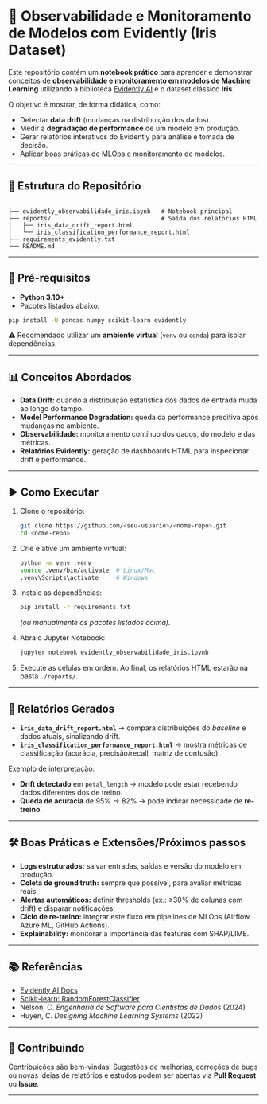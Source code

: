 # 🧠 Observabilidade e Monitoramento de Modelos com Evidently (Iris Dataset)

Este repositório contém um **notebook prático** para aprender e demonstrar conceitos de **observabilidade e monitoramento em modelos de Machine Learning** utilizando a biblioteca [Evidently AI](https://www.evidentlyai.com/) e o dataset clássico **Iris**.

O objetivo é mostrar, de forma didática, como:
- Detectar **data drift** (mudanças na distribuição dos dados).
- Medir a **degradação de performance** de um modelo em produção.
- Gerar relatórios interativos do Evidently para análise e tomada de decisão.
- Aplicar boas práticas de MLOps e monitoramento de modelos.

---


## 📂 Estrutura do Repositório

```

├── evidently_observabilidade_iris.ipynb   # Notebook principal
├── reports/                               # Saída dos relatórios HTML
│   ├── iris_data_drift_report.html
│   └── iris_classification_performance_report.html
├── requirements_evidently.txt
└── README.md

````

---

## 🚀 Pré-requisitos

- **Python 3.10+**
- Pacotes listados abaixo:

```bash
pip install -U pandas numpy scikit-learn evidently
````

⚠️ Recomendado utilizar um **ambiente virtual** (`venv` ou `conda`) para isolar dependências.

---

## 📊 Conceitos Abordados

* **Data Drift:** quando a distribuição estatística dos dados de entrada muda ao longo do tempo.
* **Model Performance Degradation:** queda da performance preditiva após mudanças no ambiente.
* **Observabilidade:** monitoramento contínuo dos dados, do modelo e das métricas.
* **Relatórios Evidently:** geração de dashboards HTML para inspecionar drift e performance.

---

## ▶️ Como Executar

1. Clone o repositório:

   ```bash
   git clone https://github.com/<seu-usuario>/<nome-repo>.git
   cd <nome-repo>
   ```

2. Crie e ative um ambiente virtual:

   ```bash
   python -m venv .venv
   source .venv/bin/activate  # Linux/Mac
   .venv\Scripts\activate     # Windows
   ```

3. Instale as dependências:

   ```bash
   pip install -r requirements.txt
   ```

   *(ou manualmente os pacotes listados acima).*

4. Abra o Jupyter Notebook:

   ```bash
   jupyter notebook evidently_observabilidade_iris.ipynb
   ```

5. Execute as células em ordem.
   Ao final, os relatórios HTML estarão na pasta `./reports/`.

---

## 📂 Relatórios Gerados

* **`iris_data_drift_report.html`** → compara distribuições do *baseline* e dados atuais, sinalizando drift.
* **`iris_classification_performance_report.html`** → mostra métricas de classificação (acurácia, precisão/recall, matriz de confusão).

Exemplo de interpretação:

* **Drift detectado** em `petal_length` → modelo pode estar recebendo dados diferentes dos de treino.
* **Queda de acurácia** de 95% → 82% → pode indicar necessidade de **re-treino**.

---

## 🛠️ Boas Práticas e Extensões/Próximos passos

* **Logs estruturados:** salvar entradas, saídas e versão do modelo em produção.
* **Coleta de ground truth:** sempre que possível, para avaliar métricas reais.
* **Alertas automáticos:** definir thresholds (ex.: ≥30% de colunas com drift) e disparar notificações.
* **Ciclo de re-treino:** integrar este fluxo em pipelines de MLOps (Airflow, Azure ML, GitHub Actions).
* **Explainability:** monitorar a importância das features com SHAP/LIME.

---

## 📚 Referências

* [Evidently AI Docs](https://docs.evidentlyai.com/)
* [Scikit-learn: RandomForestClassifier](https://scikit-learn.org/stable/modules/generated/sklearn.ensemble.RandomForestClassifier.html)
* Nelson, C. *Engenharia de Software para Cientistas de Dados* (2024)
* Huyen, C. *Designing Machine Learning Systems* (2022)

---

## 🤝 Contribuindo

Contribuições são bem-vindas!
Sugestões de melhorias, correções de bugs ou novas ideias de relatórios e estudos podem ser abertas via **Pull Request** ou **Issue**.

---

```
